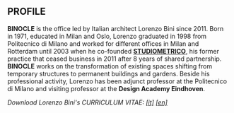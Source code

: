 ## PROFILE

**BINOCLE** is the office led by Italian architect Lorenzo Bini since 2011.
Born in 1971, educated in Milan and Oslo, Lorenzo graduated in 1998 from Politecnico di Milano and worked for different offices in Milan and Rotterdam until 2003 when he co-founded [**STUDIOMETRICO**](http://www.studiometrico.com/), his former practice that ceased business in 2011 after 8 years of shared partnership.
**BINOCLE** works on the transformation of existing spaces shifting from temporary structures to permanent buildings and gardens.
Beside his professional activity, Lorenzo has been adjunct professor at the Politecnico di Milano and visiting professor at the **Design Academy Eindhoven**.

_Download Lorenzo Bini's CURRICULUM VITAE: [[it]](/assets/pdf/LOREBINI-CV-IT.pdf)  [[en]](/assets//pdf/LOREBINI-CV-EN.pdf)_
